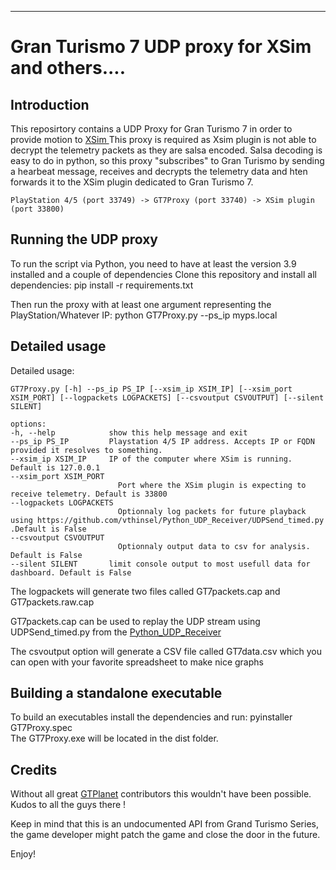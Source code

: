 
***
# Gran Turismo 7 UDP proxy for XSim and others....

## Introduction

This reposirtory contains a UDP Proxy for Gran Turismo 7 in order to provide motion to [XSim ](https://www.xsimulator.net/)
This proxy is required as Xsim plugin is not able to decrypt the telemetry packets as they are salsa encoded. Salsa decoding is easy to do in python, so this proxy "subscribes" to Gran Turismo by sending a hearbeat message, receives and decrypts the telemetry data and hten forwards it to the XSim plugin dedicated to Gran Turismo 7.

``
PlayStation 4/5 (port 33749) -> GT7Proxy (port 33740) -> XSim plugin (port 33800)
``

## Running the UDP proxy

To run the script via Python, you need to have at least the version 3.9 installed and a couple of dependencies
Clone this repository and install all dependencies:
pip install -r requirements.txt

Then run the proxy with at least one argument representing the PlayStation/Whatever IP:
python GT7Proxy.py --ps_ip myps.local 

## Detailed usage

Detailed usage:

    GT7Proxy.py [-h] --ps_ip PS_IP [--xsim_ip XSIM_IP] [--xsim_port XSIM_PORT] [--logpackets LOGPACKETS] [--csvoutput CSVOUTPUT] [--silent SILENT]

    options:
    -h, --help            show this help message and exit
    --ps_ip PS_IP         Playstation 4/5 IP address. Accepts IP or FQDN provided it resolves to something.
    --xsim_ip XSIM_IP     IP of the computer where XSim is running. Default is 127.0.0.1
    --xsim_port XSIM_PORT
                            Port where the XSim plugin is expecting to receive telemetry. Default is 33800
    --logpackets LOGPACKETS
                            Optionnaly log packets for future playback using https://github.com/vthinsel/Python_UDP_Receiver/UDPSend_timed.py .Default is False
    --csvoutput CSVOUTPUT
                            Optionnaly output data to csv for analysis. Default is False
    --silent SILENT       limit console output to most usefull data for dashboard. Default is False

The logpackets will generate two files called GT7packets.cap and GT7packets.raw.cap

GT7packets.cap can be used to replay the UDP stream using UDPSend_timed.py from the [Python_UDP_Receiver](https://github.com/vthinsel/Python_UDP_Receiver)

The csvoutput option will generate a CSV file called GT7data.csv which you can open with your favorite spreadsheet to make nice graphs
## Building a standalone executable

To build an executables install the dependencies and run:
pyinstaller GT7Proxy.spec   
The GT7Proxy.exe will be located in the dist folder.

## Credits

Without all great [GTPlanet](https://www.gtplanet.net/forum/threads/gt7-is-compatible-with-motion-rig.410728/) contributors this wouldn't have been possible. Kudos to all the guys there !


Keep in mind that this is an undocumented API from Grand Turismo Series, the game developer
might patch the game and close the door in the future.

Enjoy!


